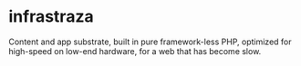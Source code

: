 # infrastraza
Content and app substrate, built in pure framework-less PHP, optimized for high-speed on low-end hardware, for a web that has become slow.
